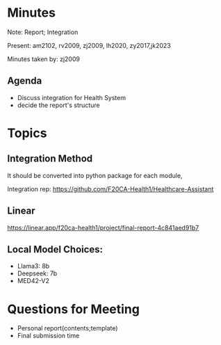# Minutes

Note: Report; Integration

Present: am2102, rv2009, zj2009, lh2020, zy2017,jk2023

Minutes taken by: zj2009

## Agenda

- Discuss integration for Health System
- decide the report's structure

# Topics

## Integration Method

It should be converted into python package for each module,

Integration rep: https://github.com/F20CA-Health1/Healthcare-Assistant

## Linear

https://linear.app/f20ca-health1/project/final-report-4c841aed91b7 

## Local Model Choices:

- Llama3: 8b
- Deepseek: 7b
- MED42-V2

# Questions for Meeting

- Personal report(contents;template)
- Final submission time
  

